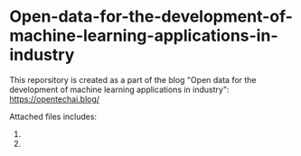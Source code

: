# Open-data-for-the-development-of-machine-learning-applications-in-industry
This reporsitory is created as a part of the blog "Open data for the development of machine learning applications in industry":  https://opentechai.blog/


Attached files includes:

1.
2.
